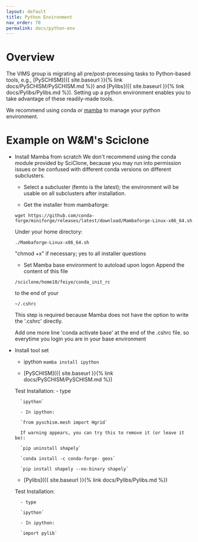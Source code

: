 ```yaml
---
layout: default
title: Python Environment
nav_order: 70
permalink: docs/python-env
---
```


# Overview
The VIMS group is migrating all pre/post-precessing tasks to Python-based tools,
e.g., [PySCHISM]({{ site.baseurl }}{% link docs/PySCHISM/PySCHISM.md %}) and [Pylibs]({{ site.baseurl }}{% link docs/Pylibs/Pylibs.md %}).
Setting up a python environment enables you to take advantage of these readily-made tools.

We recommend using conda or [mamba](https://github.com/mamba-org/mamba) to manage your python environment.

# Example on W&M's Sciclone
- Install Mamba from scratch
    We don't recommend using the conda module provided by SciClone, because you may run into permission issues or be confused with different conda versions on different subclusters.


    - Select a subcluster (femto is the latest); the environment will be usable on all subclusters after installation.


    - Get the installer from mambaforge:

    `wget https://github.com/conda-forge/miniforge/releases/latest/download/Mambaforge-Linux-x86_64.sh`

    Under your home directory:

    `./Mambaforge-Linux-x86_64.sh`

    "chmod +x" if necessary; yes to all installer questions


    - Set Mamba base environment to autoload upon logon
    Append the content of this file

    `/sciclone/home10/feiye/conda_init_rc`

    to the end of your

    `~/.cshrc`

    This step is required because Mamba does not have the option to write the '.cshrc' directly.

    Add one more line 'conda activate base' at the end of the .cshrc file.
    so everytime you login you are in your base environment 

- Install tool set
    - ipython
    `mamba install ipython`

    - [PySCHISM]({{ site.baseurl }}{% link docs/PySCHISM/PySCHISM.md %}) 

    Test Installation:
        - type
        
        `ipython`

        - In ipython: 
        
        `from pyschism.mesh import Hgrid`

        If warning appears, you can try this to remove it (or leave it be): 

        `pip uninstall shapely`

        `conda install -c conda-forge- geos`

        `pip install shapely --no-binary shapely`


    - [Pylibs]({{ site.baseurl }}{% link docs/Pylibs/Pylibs.md %}) 

    Test Installation:

        - type
        
        `ipython`

        - In ipython: 

        `import pylib`
